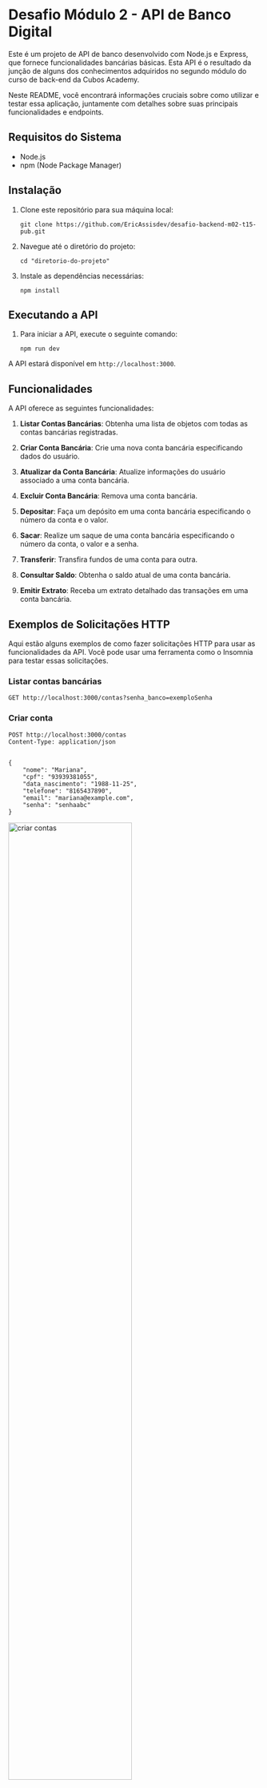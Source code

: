 # Desafio Módulo 2 - API de Banco Digital

Este é um projeto de API de banco desenvolvido com Node.js e Express, que fornece funcionalidades bancárias básicas. Esta API é o resultado da junção de alguns dos conhecimentos adquiridos no segundo módulo do curso de back-end da Cubos Academy.

Neste README, você encontrará informações cruciais sobre como utilizar e testar essa aplicação, juntamente com detalhes sobre suas principais funcionalidades e endpoints. 

## Requisitos do Sistema

- Node.js
- npm (Node Package Manager)

## Instalação

1. Clone este repositório para sua máquina local:

   ```
   git clone https://github.com/EricAssisdev/desafio-backend-m02-t15-pub.git
   ```

2. Navegue até o diretório do projeto:

   ```
   cd "diretorio-do-projeto"
   ```

3. Instale as dependências necessárias:

   ```
   npm install
   ```

## Executando a API

1. Para iniciar a API, execute o seguinte comando:

    ```
    npm run dev
    ```

A API estará disponível em `http://localhost:3000`.

## Funcionalidades

A API oferece as seguintes funcionalidades:

1. **Listar Contas Bancárias**: Obtenha uma lista de objetos com todas as contas bancárias registradas.

2. **Criar Conta Bancária**: Crie uma nova conta bancária especificando dados do usuário.

3. **Atualizar da Conta Bancária**: Atualize informações do usuário associado a uma conta bancária.

4. **Excluir Conta Bancária**: Remova uma conta bancária.

5. **Depositar**: Faça um depósito em uma conta bancária especificando o número da conta e o valor.

6. **Sacar**: Realize um saque de uma conta bancária especificando o número da conta,  o valor e a senha.

7. **Transferir**: Transfira fundos de uma conta para outra.

8. **Consultar Saldo**: Obtenha o saldo atual de uma conta bancária.

9. **Emitir Extrato**: Receba um extrato detalhado das transações em uma conta bancária.

## Exemplos de Solicitações HTTP

Aqui estão alguns exemplos de como fazer solicitações HTTP para usar as funcionalidades da API. Você pode usar uma ferramenta como o Insomnia para testar essas solicitações.

### Listar contas bancárias

```http
GET http://localhost:3000/contas?senha_banco=exemploSenha
```

### Criar conta

```http
POST http://localhost:3000/contas
Content-Type: application/json


{
    "nome": "Mariana",
    "cpf": "93939381055",
    "data_nascimento": "1988-11-25",
    "telefone": "8165437890",
    "email": "mariana@example.com",
    "senha": "senhaabc"
}
```
<img width=70% src="https://github.com/EricAssisdev/desafio-backend-m2-t15/blob/main/assets/gif/delete%20conta.gif" alt="criar contas">

### Atualizar conta

```http
PUT http://localhost:3000/:numeroConta/usuario
Content-Type: application/json


{
    "nome": "Mariana Sousa",
    "cpf": "93939381055",
    "data_nascimento": "1988-11-30",
    "telefone": "8165437890",
    "email": "mariana@example.com",
    "senha": "senha456"
}
```

### Excluir conta


```http
DELETE http://localhost:3000/contas/:numeroConta
```

### Depositar

```http
POST http://localhost:3000/transacoes/depositar
Content-Type: application/json


{
	"numero_conta": "343833521-1",
	"valor": 10000
}
```
<img width=70% src="https://github.com/EricAssisdev/desafio-backend-m2-t15/assets/64323583/2a4ee4ec-7744-4635-9e6d-75f1d1a8e38d" alt="deposito">

### Sacar

```http
POST http://localhost:3000/transacoes/sacar
Content-Type: application/json


{
	"numero_conta": "343833521-1",
	"valor": 5000,
	"senha": "senha456"
}
```

### Transferir


```http
POST http://localhost:3000/transacoes/transferir
Content-Type: application/json


{
	"numero_conta_origem": "343833521-1",
	"numero_conta_destino": "885748203-3",
	"valor": 2500,
	"senha": "senha456"
}
```
<img width=70% src="https://github.com/EricAssisdev/desafio-backend-m2-t15/assets/64323583/70045868-e878-4bc4-8650-264e9b9aa148" alt="transferir">

### Exibir saldo

```http
GET http://localhost:3000/contas/saldo?numero_conta=885748203-3&senha=senha456
```

### Exibir extrato

```http
GET http://localhost:3000/contas/extrato?numero_conta=343833521-1&senha=senha456
```

<img width=70% src="https://github.com/EricAssisdev/desafio-backend-m2-t15/assets/64323583/427291c4-8744-419d-bcc5-9b0843a8da6a" alt="exibir extrato">

